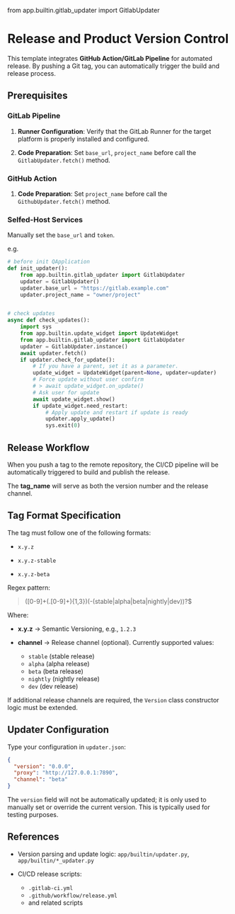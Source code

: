 from app.builtin.gitlab_updater import GitlabUpdater

# Release and Product Version Control

This template integrates **GitHub Action/GitLab Pipeline** for automated release. By pushing a Git tag, you can
automatically trigger
the build and release process.

## Prerequisites

### GitLab Pipeline

1. **Runner Configuration**: Verify that the GitLab Runner for the target platform is properly installed and configured.

2. **Code Preparation**: Set `base_url`, `project_name` before call the `GitlabUpdater.fetch()` method.

### GitHub Action

1. **Code Preparation**: Set `project_name` before call the `GithubUpdater.fetch()` method.

### Selfed-Host Services

Manually set the `base_url` and `token`.

e.g.

```python
# before init QApplication
def init_updater():
    from app.builtin.gitlab_updater import GitlabUpdater
    updater = GitlabUpdater()
    updater.base_url = "https://gitlab.example.com"
    updater.project_name = "owner/project"


# check updates
async def check_updates():
    import sys
    from app.builtin.update_widget import UpdateWidget
    from app.builtin.gitlab_updater import GitlabUpdater
    updater = GitlabUpdater.instance()
    await updater.fetch()
    if updater.check_for_update(): 
        # If you have a parent, set it as a parameter.
        update_widget = UpdateWidget(parent=None, updater=updater)
        # Force update without user confirm
        # > await update_widget.on_update()
        # Ask user for update
        await update_widget.show()
        if update_widget.need_restart:
            # Apply update and restart if update is ready
            updater.apply_update()
            sys.exit(0)
```

## Release Workflow

When you push a tag to the remote repository, the CI/CD pipeline will be automatically triggered to build and publish
the release.

The **tag\_name** will serve as both the version number and the release channel.

## Tag Format Specification

The tag must follow one of the following formats:

- `x.y.z`

- `x.y.z-stable`

- `x.y.z-beta`

Regex pattern:

> ([0-9]+(\.[0-9]+){1,3})(\-(stable|alpha|beta|nightly|dev))?$

Where:

- **x.y.z** → Semantic Versioning, e.g., `1.2.3`

- **channel** → Release channel (optional). Currently supported values:

    - `stable` (stable release)
    - `alpha` (alpha release)
    - `beta` (beta release)
    - `nightly` (nightly release)
    - `dev` (dev release)

If additional release channels are required, the `Version` class constructor logic must be extended.


## Updater Configuration

Type your configuration in `updater.json`:

```json
{
  "version": "0.0.0",
  "proxy": "http://127.0.0.1:7890",
  "channel": "beta"
}
```

The `version` field will not be automatically updated; it is only used to manually set or override the current version.
This is typically used for testing purposes.

## References

- Version parsing and update logic: `app/builtin/updater.py`, `app/builtin/*_updater.py`

- CI/CD release scripts: 
  - `.gitlab-ci.yml`
  - `.github/workflow/release.yml`
  - and related scripts
    
